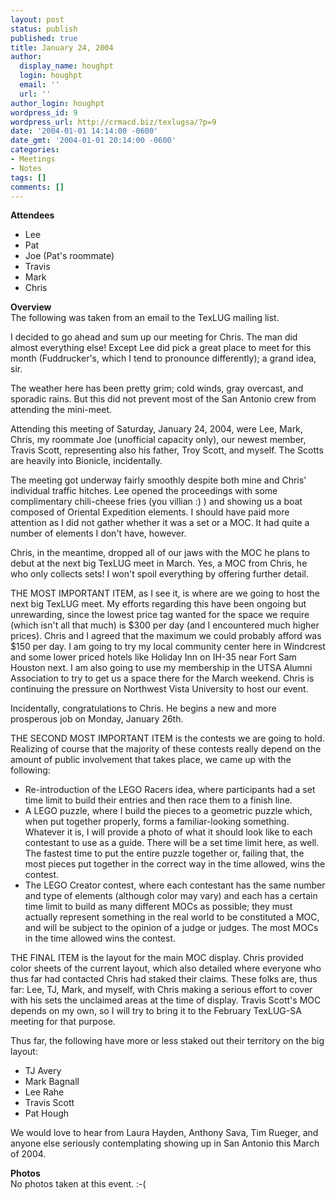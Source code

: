 ```yaml
---
layout: post
status: publish
published: true
title: January 24, 2004
author:
  display_name: houghpt
  login: houghpt
  email: ''
  url: ''
author_login: houghpt
wordpress_id: 9
wordpress_url: http://crmacd.biz/texlugsa/?p=9
date: '2004-01-01 14:14:00 -0600'
date_gmt: '2004-01-01 20:14:00 -0600'
categories:
- Meetings
- Notes
tags: []
comments: []
---
```

<p><strong>Attendees</strong></p>
<ul>
<li>Lee</li>
<li>Pat</li>
<li>Joe (Pat's roommate)</li>
<li>Travis</li>
<li>Mark</li>
<li>Chris</li>
</ul>
<p><strong>Overview</strong><br />
The following was taken from an email to the TexLUG mailing list.</p>
<p>I decided to go ahead and sum up our meeting for Chris. The man did almost everything else! Except Lee did pick a great place to meet for this month (Fuddrucker's, which I tend to pronounce differently); a grand idea, sir.</p>
<p>The weather here has been pretty grim; cold winds, gray overcast, and sporadic rains. But this did not prevent most of the San Antonio crew from attending the mini-meet.</p>
<p>Attending this meeting of Saturday, January 24, 2004, were Lee, Mark, Chris, my roommate Joe (unofficial capacity only), our newest member, Travis Scott, representing also his father, Troy Scott, and myself. The Scotts are heavily into Bionicle, incidentally.</p>
<p>The meeting got underway fairly smoothly despite both mine and Chris' individual traffic hitches. Lee opened the proceedings with some complimentary chili-cheese fries (you villian :) ) and showing us a boat composed of Oriental Expedition elements. I should have paid more attention as I did not gather whether it was a set or a MOC. It had quite a number of elements I don't have, however.</p>
<p>Chris, in the meantime, dropped all of our jaws with the MOC he plans to debut at the next big TexLUG meet in March. Yes, a MOC from Chris, he who only collects sets! I won't spoil everything by offering further detail.</p>
<p>THE MOST IMPORTANT ITEM, as I see it, is where are we going to host the next big TexLUG meet. My efforts regarding this have been ongoing but unrewarding, since the lowest price tag wanted for the space we require (which isn't all that much) is $300 per day (and I encountered much higher prices). Chris and I agreed that the maximum we could probably afford was $150 per day. I am going to try my local community center here in Windcrest and some lower priced hotels like Holiday Inn on IH-35 near Fort Sam Houston next. I am also going to use my membership in the UTSA Alumni Association to try to get us a space there for the March weekend. Chris is continuing the pressure on Northwest Vista University to host our event.</p>
<p>Incidentally, congratulations to Chris. He begins a new and more prosperous job on Monday, January 26th.</p>
<p>THE SECOND MOST IMPORTANT ITEM is the contests we are going to hold. Realizing of course that the majority of these contests really depend on the amount of public involvement that takes place, we came up with the following:</p>
<ul>
<li>Re-introduction of the LEGO Racers idea, where participants had a set time limit to build their entries and then race them to a finish line.</li>
<li>A LEGO puzzle, where I build the pieces to a geometric puzzle which, when put together properly, forms a familiar-looking something. Whatever it is, I will provide a photo of what it should look like to each contestant to use as a guide. There will be a set time limit here, as well. The fastest time to put the entire puzzle together or, failing that, the most pieces put together in the correct way in the time allowed, wins the contest.</li>
<li>The LEGO Creator contest, where each contestant has the same number and type of elements (although color may vary) and each has a certain time limit to build as many different MOCs as possible; they must actually represent something in the real world to be constituted a MOC, and will be subject to the opinion of a judge or judges. The most MOCs in the time allowed wins the contest.</li>
</ul>
<p>THE FINAL ITEM is the layout for the main MOC display. Chris provided color sheets of the current layout, which also detailed where everyone who thus far had contacted Chris had staked their claims. These folks are, thus far: Lee, TJ, Mark, and myself, with Chris making a serious effort to cover with his sets the unclaimed areas at the time of display. Travis Scott's MOC depends on my own, so I will try to bring it to the February TexLUG-SA meeting for that purpose.</p>
<p>Thus far, the following have more or less staked out their territory on the big layout:</p>
<ul>
<li>TJ Avery</li>
<li>Mark Bagnall</li>
<li>Lee Rahe</li>
<li>Travis Scott</li>
<li>Pat Hough</li>
</ul>
<p>We would love to hear from Laura Hayden, Anthony Sava, Tim Rueger, and anyone else seriously contemplating showing up in San Antonio this March of 2004.</p>
<p><strong>Photos</strong><br />
No photos taken at this event. :-(</p>

